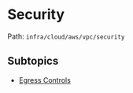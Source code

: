# Security

Path: `infra/cloud/aws/vpc/security`

## Subtopics
- [Egress Controls](./egress_controls/README.md)
